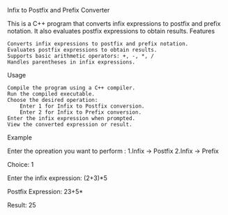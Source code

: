 Infix to Postfix and Prefix Converter

This is a C++ program that converts infix expressions to postfix and prefix notation. It also evaluates postfix expressions to obtain results.
Features

    Converts infix expressions to postfix and prefix notation.
    Evaluates postfix expressions to obtain results.
    Supports basic arithmetic operators: +, -, *, /
    Handles parentheses in infix expressions.

Usage

    Compile the program using a C++ compiler.
    Run the compiled executable.
    Choose the desired operation:
        Enter 1 for Infix to Postfix conversion.
        Enter 2 for Infix to Prefix conversion.
    Enter the infix expression when prompted.
    View the converted expression or result.

Example

Enter the opreation you want to perform : 1.Infix -> Postfix 2.Infix -> Prefix

Choice: 1

Enter the infix expression: (2+3)*5

Postfix Expression: 23+5*

Result: 25
